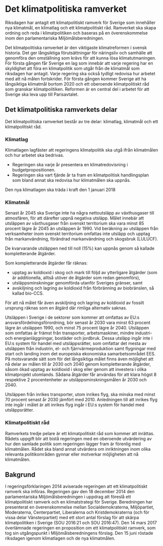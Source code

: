 # Det klimatpolitiska ramverket

Riksdagen har antagit ett klimatpolitiskt ramverk för Sverige som innehåller nya klimatmål, en klimatlag och ett klimatpolitiskt råd. Ramverket ska skapa ordning och reda i klimatpolitiken och baseras på en överenskommelse inom den parlamentariska Miljömålsberedningen.


Det klimatpolitiska ramverket är den viktigaste klimatreformen i svensk historia. Det ger långsiktiga förutsättningar för näringsliv och samhälle att genomföra den omställning som krävs för att kunna lösa klimatutmaningen. För första gången får Sverige en lag som innebär att varje regering har en skyldighet att föra en klimatpolitik som utgår från de klimatmål som riksdagen har antagit. Varje regering ska också tydligt redovisa hur arbetet med att nå målen fortskrider. För första gången kommer Sverige att ha långsiktiga klimatmål bortom 2020 och ett oberoende klimatpolitiskt råd som granskar klimatpolitiken. Reformen är en central del i arbetet för att Sverige ska leva upp till Parisavtalet.

## Det klimatpolitiska ramverkets delar

Det klimatpolitiska ramverket består av tre delar: klimatlag, klimatmål och ett klimatpolitiskt råd.

### Klimatlag

Klimatlagen lagfäster att regeringens klimatpolitik ska utgå ifrån klimatmålen och hur arbetet ska bedrivas.

* Regeringen ska varje år presentera en klimatredovisning i budgetpropositionen.
* Regeringen ska vart fjärde år ta fram en klimatpolitisk handlingsplan som bland annat ska redovisa hur klimatmålen ska uppnås.

Den nya klimatlagen ska träda i kraft den 1 januari 2018

### Klimatmål

Senast år 2045 ska Sverige inte ha några nettoutsläpp av växthusgaser till atmosfären, för att därefter uppnå negativa utsläpp. Målet innebär att utsläppen av växthusgaser från svenskt territorium ska vara minst 85 procent lägre år 2045 än utsläppen år 1990\. Vid beräkning av utsläppen från verksamheter inom svenskt territorium omfattas inte utsläpp och upptag från markanvändning, förändrad markanvändning och skogsbruk (LULUCF).

De kvarvarande utsläppen ned till noll (15%) kan uppnås genom så kallade kompletterande åtgärder.

Som kompletterande åtgärder får räknas:

* upptag av koldioxid i skog och mark till följd av ytterligare åtgärder (som är additionella, alltså utöver de åtgärder som redan genomförs),
* utsläppsminskningar genomförda utanför Sveriges gränser, samt
* avskiljning och lagring av koldioxid från förbränning av biobränslen, så kallad bio\-CCS.

För att nå målet får även avskiljning och lagring av koldioxid av fossilt ursprung räknas som en åtgärd där rimliga alternativ saknas.

Utsläppen i Sverige i de sektorer som kommer att omfattas av EU:s ansvarsfördelningsförordning, bör senast år 2030 vara minst 63 procent lägre än utsläppen 1990, och minst 75 procent lägre år 2040\. Utsläppen som omfattas är främst från transporter, arbetsmaskiner, mindre industri\- och energianläggningar, bostäder och jordbruk. Dessa utsläpp ingår inte i EU:s system för handel med utsläppsrätter, som omfattar det mesta av utsläppen från industrin, el\- och fjärrvärmeproduktion samt flygningar med start och landing inom det europeiska ekonomiska samarbetsområdet EES. På motsvarande sätt som för det långsiktiga målet finns även möjlighet att nå delar av målen till år 2030 och 2040 genom kompletterande åtgärder, såsom ökad upptag av koldioxid i skog eller genom att investera i olika klimatprojekt utomlands. Sådana åtgärder får användas för att klara högst 8 respektive 2 procentenheter av utsläppsminskningsmålen år 2030 och 2040\.

Utsläppen från inrikes transporter, utom inrikes flyg, ska minska med minst 70 procent senast år 2030 jämfört med 2010\. Anledningen till att inrikes flyg inte ingår i målet är att inrikes flyg ingår i EU:s system för handel med utsläppsrätter.

### Klimatpolitiskt råd

Ramverkets tredje pelare är ett klimatpolitiskt råd som kommer att inrättas. Rådets uppgift blir att bistå regeringen med en oberoende utvärdering av hur den samlade politik som regeringen lägger fram är förenlig med klimatmålen. Rådet ska bland annat utvärdera om inriktningen inom olika relevanta politikområden gynnar eller motverkar möjligheten att nå klimatmålen.

## Bakgrund

I regeringsförklaringen 2014 aviserade regeringen att ett klimatpolitiskt ramverk ska införas. Regeringen gav den 18 december 2014 den parlamentariska Miljömålsberedningen i uppdrag att föreslå ett klimatpolitiskt ramverk och en klimatstrategi för Sverige. Beredningen har presenterat en överenskommelse mellan Socialdemokraterna, Miljöpartiet, Moderaterna, Centerpartiet, Liberalerna och Kristdemokraterna (och för vissa delar Vänsterpartiet) med ett stort antal förslag för att skärpa klimatpolitiken i Sverige (SOU 2016:21 och SOU 2016:47\). Den 14 mars 2017 överlämnade regeringen en proposition om ett klimatpolitiskt ramverk, som tog sin utgångspunkt i Miljömålsberedningens förslag. Den 15 juni röstade riksdagen igenom klimatlagen och de nya klimatmålen.
